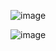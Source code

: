 ![image](https://github.com/user-attachments/assets/fca31bce-d4ff-4038-84e7-f09229b2b448)

![image](https://github.com/user-attachments/assets/829134b6-d9bd-4643-a9c9-0a6754cfc4a3)
